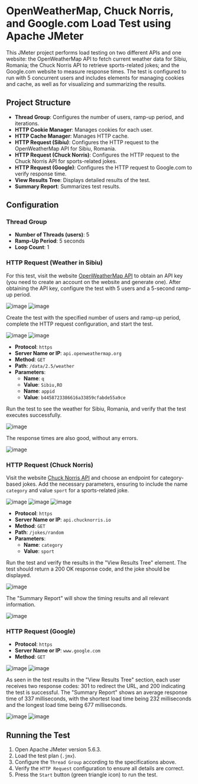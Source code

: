 # OpenWeatherMap, Chuck Norris, and Google.com Load Test using Apache JMeter

This JMeter project performs load testing on two different APIs and one website: the OpenWeatherMap API to fetch current weather data for Sibiu, Romania; the Chuck Norris API to retrieve sports-related jokes; and the Google.com website to measure response times. The test is configured to run with 5 concurrent users and includes elements for managing cookies and cache, as well as for visualizing and summarizing the results.

## Project Structure

- **Thread Group**: Configures the number of users, ramp-up period, and iterations.
- **HTTP Cookie Manager**: Manages cookies for each user.
- **HTTP Cache Manager**: Manages HTTP cache.
- **HTTP Request (Sibiu)**: Configures the HTTP request to the OpenWeatherMap API for Sibiu, Romania.
- **HTTP Request (Chuck Norris)**: Configures the HTTP request to the Chuck Norris API for sports-related jokes.
- **HTTP Request (Google)**: Configures the HTTP request to Google.com to verify response time.
- **View Results Tree**: Displays detailed results of the test.
- **Summary Report**: Summarizes test results.

## Configuration

### Thread Group

- **Number of Threads (users)**: 5
- **Ramp-Up Period**: 5 seconds
- **Loop Count**: 1

### HTTP Request (Weather in Sibiu)

For this test, visit the website [OpenWeatherMap API](https://openweathermap.org/api) to obtain an API key (you need to create an account on the website and generate one). After obtaining the API key, configure the test with 5 users and a 5-second ramp-up period.

![image](https://github.com/MihaiPopescu31/jMeter-Tests/assets/138394009/f99cd882-70ac-4047-831c-d7482d30ae3b)
![image](https://github.com/MihaiPopescu31/jMeter-Tests/assets/138394009/92ce353f-4af5-4fa9-9618-27b11a2eb370)

Create the test with the specified number of users and ramp-up period, complete the HTTP request configuration, and start the test.

![image](https://github.com/MihaiPopescu31/jMeter-Tests/assets/138394009/2235107c-80b7-46b7-b232-23dd33ca0a77)
![image](https://github.com/MihaiPopescu31/jMeter-Tests/assets/138394009/324b9b82-0465-4228-bb17-5751207ba5ec)

- **Protocol**: `https`
- **Server Name or IP**: `api.openweathermap.org`
- **Method**: `GET`
- **Path**: `/data/2.5/weather`
- **Parameters**:
  - **Name**: `q`
  - **Value**: `Sibiu,RO`
  - **Name**: `appid`
  - **Value**: `b4458723386616a33859cfabde55a9ce`
  
Run the test to see the weather for Sibiu, Romania, and verify that the test executes successfully.

![image](https://github.com/MihaiPopescu31/jMeter-Tests/assets/138394009/4fb8c4fc-3276-4524-bbdc-5bef764124c0)

The response times are also good, without any errors.

![image](https://github.com/MihaiPopescu31/jMeter-Tests/assets/138394009/1fa9685f-955c-4656-abe8-e260973fe0e1)

### HTTP Request (Chuck Norris)

Visit the website [Chuck Norris API](https://api.chucknorris.io/) and choose an endpoint for category-based jokes. Add the necessary parameters, ensuring to include the name `category` and value `sport` for a sports-related joke.

![image](https://github.com/MihaiPopescu31/jMeter-Tests/assets/138394009/86ac2cd8-ae49-4e5b-bc97-da49c1b2c209)
![image](https://github.com/MihaiPopescu31/jMeter-Tests/assets/138394009/a8a4d60b-675a-4bb0-9193-c4f162792302)
![image](https://github.com/MihaiPopescu31/jMeter-Tests/assets/138394009/b345054f-9a7e-49c8-aa3d-ba4932e8977f)

- **Protocol**: `https`
- **Server Name or IP**: `api.chucknorris.io`
- **Method**: `GET`
- **Path**: `/jokes/random`
- **Parameters**:
  - **Name**: `category`
  - **Value**: `sport`

Run the test and verify the results in the "View Results Tree" element. The test should return a 200 OK response code, and the joke should be displayed.

![image](https://github.com/MihaiPopescu31/jMeter-Tests/assets/138394009/8885b146-7198-423e-8fb8-29aec92b5a44)

The "Summary Report" will show the timing results and all relevant information.

![image](https://github.com/MihaiPopescu31/jMeter-Tests/assets/138394009/68b636f0-d667-41fc-adfe-d26934159ee7)

### HTTP Request (Google)

- **Protocol**: `https`
- **Server Name or IP**: `www.google.com`
- **Method**: `GET`

![image](https://github.com/MihaiPopescu31/jMeter-Tests/assets/138394009/f3f8d0f4-05f5-4d3d-a5e2-ebe4166728fa)
![image](https://github.com/MihaiPopescu31/jMeter-Tests/assets/138394009/58a5327b-0d6e-4469-b396-baf616a71102)

As seen in the test results in the "View Results Tree" section, each user receives two response codes: 301 to redirect the URL, and 200 indicating the test is successful. The "Summary Report" shows an average response time of 337 milliseconds, with the shortest load time being 232 milliseconds and the longest load time being 677 milliseconds.

![image](https://github.com/MihaiPopescu31/jMeter-Tests/assets/138394009/1a79b523-d96d-4457-a5dc-dfcd6a80f078)
![image](https://github.com/MihaiPopescu31/jMeter-Tests/assets/138394009/144b709e-f76a-4a76-a73d-f75c098fd7a4)

## Running the Test

1. Open Apache JMeter version 5.6.3.
2. Load the test plan (`.jmx`).
3. Configure the `Thread Group` according to the specifications above.
4. Verify the `HTTP Request` configuration to ensure all details are correct.
5. Press the `Start` button (green triangle icon) to run the test.
